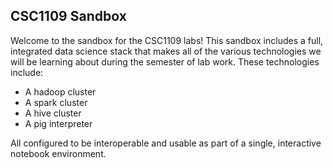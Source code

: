 ## CSC1109 Sandbox

Welcome to the sandbox for the CSC1109 labs! This sandbox includes a full, integrated data science
stack that makes all of the various technologies we will be learning about during the semester of
lab work. These technologies include:

- A hadoop cluster
- A spark cluster
- A hive cluster
- A pig interpreter

All configured to be interoperable and usable as part of a single, interactive notebook
environment.
